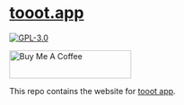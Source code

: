 # [tooot.app](https://tooot.app/)
[![GPL-3.0](https://img.shields.io/github/license/tooot-app/app?style=flat-square)](LICENSE)

<a href="https://www.buymeacoffee.com/xmflsct" target="_blank"><img src="https://cdn.buymeacoffee.com/buttons/default-yellow.png" alt="Buy Me A Coffee" height="50" width="217"></a>

This repo contains the website for [tooot app](https://github.com/tooot-app/app).